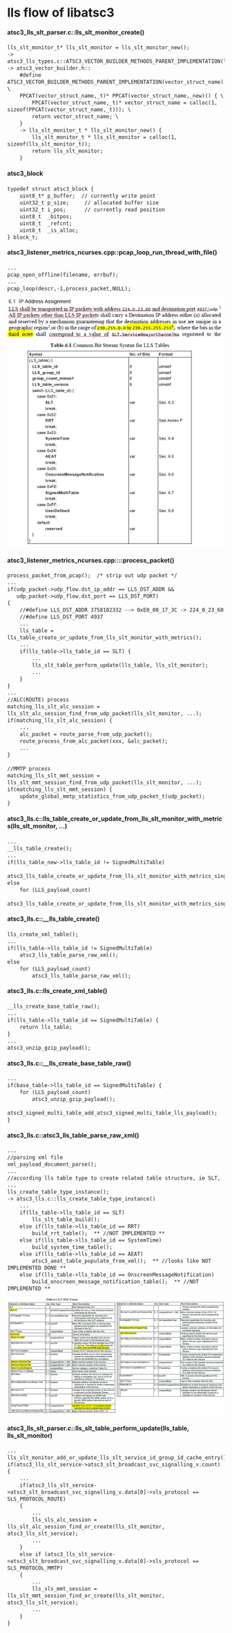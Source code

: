 # lls flow of libatsc3
#### atsc3_lls_slt_parser.c::lls_slt_monitor_create()
    lls_slt_monitor_t* lls_slt_monitor = lls_slt_monitor_new();
    -> atsc3_lls_types.c::ATSC3_VECTOR_BUILDER_METHODS_PARENT_IMPLEMENTATION(lls_slt_monitor)
    -> atsc3_vector_builder.h::
        #define ATSC3_VECTOR_BUILDER_METHODS_PARENT_IMPLEMENTATION(vector_struct_name) \
        PPCAT(vector_struct_name,_t)* PPCAT(vector_struct_name,_new)() { \
            PPCAT(vector_struct_name,_t)* vector_struct_name = calloc(1, sizeof(PPCAT(vector_struct_name,_t))); \
            return vector_struct_name; \
        }
        -> lls_slt_monitor_t * lls_slt_monitor_new() {
            lls_slt_monitor_t * lls_slt_monitor = calloc(1, sizeof(lls_slt_monitor_t));
            return lls_slt_monitor;
        }

#### atsc3_block
    typedef struct atsc3_block {
        uint8_t* p_buffer;  // currently write point
        uint32_t p_size;     // allocated buffer size
        uint32_t i_pos;      // currently read position
        uint8_t  _bitpos;
        uint8_t  _refcnt;
        uint8_t  _is_alloc;
    } block_t;

#### atsc3_listener_metrics_ncurses.cpp::pcap_loop_run_thread_with_file()
    ...
    pcap_open_offline(filename, errbuf); 
    ...
    pcap_loop(descr,-1,process_packet,NULL);

![11](/atsc3/res/lls.png)

#### atsc3_listener_metrics_ncurses.cpp::::process_packet()
    process_packet_from_pcap();  /* strip out udp packet */
    ...
    if(udp_packet->udp_flow.dst_ip_addr == LLS_DST_ADDR && 
       udp_packet->udp_flow.dst_port == LLS_DST_PORT) 
    {
        //#define LLS_DST_ADDR 3758102332 --> 0xE0_00_17_3C -> 224_0_23_60
        //#define LLS_DST_PORT 4937
        ...
        lls_table = lls_table_create_or_update_from_lls_slt_monitor_with_metrics();
        ...
        if(lls_table->lls_table_id == SLT) {
            ...
            lls_slt_table_perform_update(lls_table, lls_slt_monitor);
            ...
        }
    }
    ...
    //ALC(ROUTE) process
    matching_lls_slt_alc_session = lls_slt_alc_session_find_from_udp_packet(lls_slt_monitor, ...);
    if(matching_lls_slt_alc_session) {
        ...
        alc_packet = route_parse_from_udp_packet();
        route_process_from_alc_packet(xxx, &alc_packet);
        ...
    }
    
    //MMTP process
    matching_lls_slt_mmt_session = lls_slt_mmt_session_find_from_udp_packet(lls_slt_monitor, ...);
    if(matching_lls_slt_mmt_session) {
        update_global_mmtp_statistics_from_udp_packet_t(udp_packet);
    }

#### atsc3_lls.c::lls_table_create_or_update_from_lls_slt_monitor_with_metrics(lls_slt_monitor, ...)
    ...
    __lls_table_create();
    ...
    if(lls_table_new->lls_table_id != SignedMultiTable)
        atsc3_lls_table_create_or_update_from_lls_slt_monitor_with_metrics_single_table();
    else
        for (LLS_payload_count)
            atsc3_lls_table_create_or_update_from_lls_slt_monitor_with_metrics_single_table();

#### atsc3_lls.c::__lls_table_create()
    lls_create_xml_table();
    ...
    if(lls_table->lls_table_id != SignedMultiTable)
        atsc3_lls_table_parse_raw_xml();
    else
        for (LLS_payload_count)
            atsc3_lls_table_parse_raw_xml();

#### atsc3_lls.c::lls_create_xml_table()
    __lls_create_base_table_raw();
    ...
    if(lls_table->lls_table_id == SignedMultiTable) {
        return lls_table;
    }
    ...
    atsc3_unzip_gzip_payload();

#### atsc3_lls.c::__lls_create_base_table_raw()
    ...
    if(base_table->lls_table_id == SignedMultiTable) {
        for (LLS_payload_count)
            atsc3_unzip_gzip_payload();
            atsc3_signed_multi_table_add_atsc3_signed_multi_table_lls_payload();
    }

#### atsc3_lls.c::atsc3_lls_table_parse_raw_xml()
    ...
    //parsing xml file
    xml_payload_document_parse();
    ...
    //according lls table type to create related table structure, ie SLT, ...
    lls_create_table_type_instance();
    -> atsc3_lls.c::lls_create_table_type_instance()
        ...
        if(lls_table->lls_table_id == SLT)
            lls_slt_table_build();
        else if(lls_table->lls_table_id == RRT)
            build_rrt_table();  ** //NOT IMPLEMENTED **
        else if(lls_table->lls_table_id == SystemTime)
            build_system_time_table();
        else if(lls_table->lls_table_id == AEAT)
            atsc3_aeat_table_populate_from_xml();  ** //looks like NOT IMPLEMENTED DONE **
        else if(lls_table->lls_table_id == OnscreenMessageNotification)
            build_onscreen_message_notification_table();  ** //NOT IMPLEMENTED **

![22](/atsc3/res/lls_slt.png)

#### atsc3_lls_slt_parser.c::lls_slt_table_perform_update(lls_table, lls_slt_monitor)
    ...
    lls_slt_monitor_add_or_update_lls_slt_service_id_group_id_cache_entry();
    if(atsc3_lls_slt_service->atsc3_slt_broadcast_svc_signalling_v.count) {
        ...
        if(atsc3_lls_slt_service->atsc3_slt_broadcast_svc_signalling_v.data[0]->sls_protocol == SLS_PROTOCOL_ROUTE) 
        {
            ...
            lls_sls_alc_session = lls_slt_alc_session_find_or_create(lls_slt_monitor, atsc3_lls_slt_service);
            ...
        } 
        else if (atsc3_lls_slt_service->atsc3_slt_broadcast_svc_signalling_v.data[0]->sls_protocol == SLS_PROTOCOL_MMTP)
        {
            ...
            lls_sls_mmt_session = lls_slt_mmt_session_find_or_create(lls_slt_monitor, atsc3_lls_slt_service);
            ...
        }
    } 
